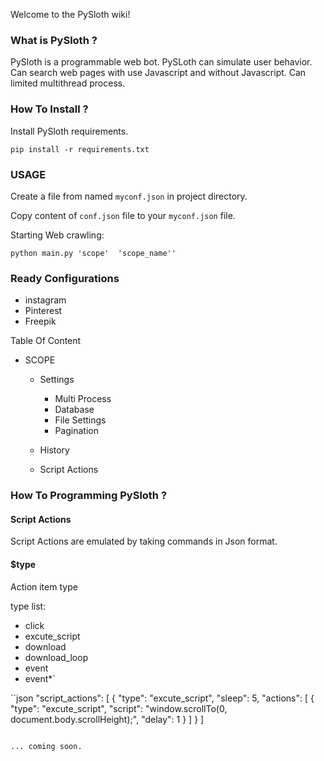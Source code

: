 Welcome to the PySloth wiki!


### What is PySloth ?  
  
PySloth is a programmable web bot. PySLoth can simulate user behavior. Can search web pages with use Javascript and without Javascript.  Can limited multithread process.  
  
### How To Install ?  
  
Install PySloth requirements.  
  
```pip install -r requirements.txt```  

### USAGE

Create  a file from named ```myconf.json``` in project directory.  
  
Copy content of ```conf.json``` file to your ```myconf.json``` file.  

Starting Web crawling:  
  
``` python main.py 'scope'  'scope_name'' ```  
  
  ### Ready Configurations
  - instagram
  - Pinterest
  - Freepik
  
  Table Of Content
  
  - SCOPE
      - Settings
        - Multi Process
        - Database
        - File Settings
        - Pagination
        
      - History
      - Script Actions
      
### How To Programming PySloth ? 

#### Script Actions

Script Actions are emulated by taking commands in Json format.

#### $type

Action item type

type list:

- click
- excute_script
- download
- download_loop
- event
- event*`


``json
  "script_actions": [
    {
      "type": "excute_script",
      "sleep": 5,
      "actions": [
        {
          "type": "excute_script",
          "script": "window.scrollTo(0, document.body.scrollHeight);",
          "delay": 1
        }
      ]
    }
    ]
```

... coming soon.